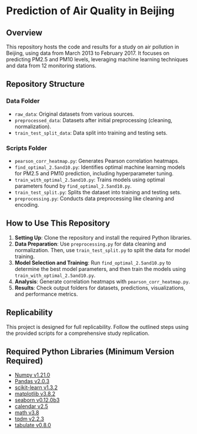 # Prediction of Air Quality in Beijing

## Overview
This repository hosts the code and results for a study on air pollution in Beijing, using data from March 2013 to February 2017. It focuses on predicting PM2.5 and PM10 levels, leveraging machine learning techniques and data from 12 monitoring stations.

## Repository Structure

### Data Folder
- `raw_data`: Original datasets from various sources.
- `preprocessed_data`: Datasets after initial preprocessing (cleaning, normalization).
- `train_test_split_data`: Data split into training and testing sets.

### Scripts Folder
- `pearson_corr_heatmap.py`: Generates Pearson correlation heatmaps.
- `find_optimal_2.5and10.py`: Identifies optimal machine learning models for PM2.5 and PM10 prediction, including hyperparameter tuning.
- `train_with_optimal_2.5and10.py`: Trains models using optimal parameters found by `find_optimal_2.5and10.py`.
- `train_test_split.py`: Splits the dataset into training and testing sets.
- `preprocessing.py`: Conducts data preprocessing like cleaning and encoding.

## How to Use This Repository
1. **Setting Up**: Clone the repository and install the required Python libraries.
2. **Data Preparation**: Use `preprocessing.py` for data cleaning and normalization. Then, use `train_test_split.py` to split the data for model training.
3. **Model Selection and Training**: Run `find_optimal_2.5and10.py` to determine the best model parameters, and then train the models using `train_with_optimal_2.5and10.py`.
4. **Analysis**: Generate correlation heatmaps with `pearson_corr_heatmap.py`.
5. **Results**: Check output folders for datasets, predictions, visualizations, and performance metrics.

## Replicability
This project is designed for full replicability. Follow the outlined steps using the provided scripts for a comprehensive study replication.

## Required Python Libraries (Minimum Version Required)
- [Numpy v1.21.0](https://numpy.org/)
- [Pandas v2.0.3](https://pandas.pydata.org/)
- [scikit-learn v1.3.2](https://scikit-learn.org/stable/)
- [matplotlib v3.8.2](https://matplotlib.org/)
- [seaborn v0.12.0b3](https://seaborn.pydata.org/)
- [calendar v2.5](https://docs.python.org/3/library/calendar.html)
- [math v3.8](https://docs.python.org/3/library/math.html)
- [tqdm v2.2.3](https://tqdm.github.io/)
- [tabulate v0.8.0](https://pypi.org/project/tabulate/)
